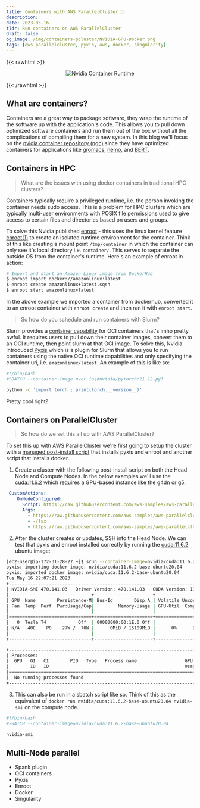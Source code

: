 ```yaml
---
title: Containers with AWS ParallelCluster 🚢
description: 
date: 2023-05-16
tldr: Run containers on AWS ParallelCluster
draft: false
og_image: /img/containers-pcluster/NVIDIA-GPU-Docker.png
tags: [aws parallelcluster, pyxis, aws, docker, singularity]
---
```


{{< rawhtml >}}
<p align="center">
    <img src='/img/containers-pcluster/NVIDIA-GPU-Docker.png' alt='Nvidia Container Runtime' style='border: 0px;' />
</p>
{{< /rawhtml >}}

## What are containers?

Containers are a great way to package software, they wrap the runtime of the software up with the application's code. This allows you to pull down optimized software containers and run them out of the box without all the complications of compiling them for a new system. In this blog we'll focus on the [nvidia container repository (ngc)](https://catalog.ngc.nvidia.com/containers) since they have optimized containers for applications like [gromacs](https://catalog.ngc.nvidia.com/orgs/hpc/containers/gromacs), [nemo](https://catalog.ngc.nvidia.com/orgs/nvidia/containers/nemo), and [BERT](https://catalog.ngc.nvidia.com/orgs/nvidia/containers/nemo_bert_text_classification).

## Containers in HPC

> What are the issues with using docker containers in traditional HPC clusters?

Containers typically require a privileged runtime, i.e. the person invoking the container needs sudo access. This is a problem for HPC clusters which are typically multi-user environments with POSIX file permissions used to give access to certain files and directories based on users and groups.

To solve this Nvidia published [enroot](https://github.com/NVIDIA/enroot) - this uses the linux kernel feature [chroot(1)](https://en.wikipedia.org/wiki/Chroot) to create an isolated runtime environment for the container. Think of this like creating a mount point `/tmp/container` in which the container can only see it's local directory i.e. `container/`. This serves to separate the outside OS from the container's runtime. Here's an example of enroot in action:

```bash
# Import and start an Amazon Linux image from DockerHub
$ enroot import docker://amazonlinux:latest
$ enroot create amazonlinux+latest.sqsh
$ enroot start amazonlinux+latest
```

In the above example we imported a container from dockerhub, converted it to an enroot container with `enroot create` and then ran it with `enroot start`.

> So how do you schedule and run containers with Slurm?

Slurm provides a [container capability](https://slurm.schedmd.com/containers.html) for OCI containers that's imho pretty awful. It requires users to pull down their container images, convert them to an OCI runtime, then point slurm at that OCI image. To solve this, Nvidia introduced [Pyxis](https://github.com/NVIDIA/pyxis) which is a plugin for Slurm that allows you to run containers using the native OCI runtime capabilities and only specifying the container uri, i.e. `amazonlinux/latest`. An example of this is like so:

```bash
#!/bin/bash
#SBATCH --container-image nvcr.io\#nvidia/pytorch:21.12-py3

python -c 'import torch ; print(torch.__version__)'
```

Pretty cool right?

## Containers on ParallelCluster

> So how do we set this all up with AWS ParallelCluster?

To set this up with AWS ParallelCluster we're first going to setup the cluster with a [managed post-install script](https://github.com/aws-samples/aws-parallelcluster-post-install-scripts/tree/main/pyxis) that installs pyxis and enroot and another script that installs docker.

1. Create a cluster with the following post-install script on both the Head Node and Compute Nodes. In the below examples we'll use the [cuda:11.6.2](https://catalog.ngc.nvidia.com/orgs/nvidia/containers/cuda) which requires a GPU-based instance like the [g4dn](https://aws.amazon.com/ec2/instance-types/g4/) or [g5](https://aws.amazon.com/ec2/instance-types/g5/).

```yaml
 CustomActions:
    OnNodeConfigured:
      Script: https://raw.githubusercontent.com/aws-samples/aws-parallelcluster-post-install-scripts/main/multi-runner/postinstall.sh
      Args:
        - https://raw.githubusercontent.com/aws-samples/aws-parallelcluster-post-install-scripts/main/pyxis/postinstall.sh
        - -/fsx
        - https://raw.githubusercontent.com/aws-samples/aws-parallelcluster-post-install-scripts/main/docker/postinstall.sh
```

2. After the cluster creates or updates, SSH into the Head Node. We can test that pyxis and enroot installed correctly by running the [cuda:11.6.2](https://catalog.ngc.nvidia.com/orgs/nvidia/containers/cuda) ubuntu image:

```bash
[ec2-user@ip-172-31-28-27 ~]$ srun --container-image=nvidia/cuda:11.6.2-base-ubuntu20.04 nvidia-smi
pyxis: importing docker image: nvidia/cuda:11.6.2-base-ubuntu20.04
pyxis: imported docker image: nvidia/cuda:11.6.2-base-ubuntu20.04
Tue May 16 22:07:21 2023
+-----------------------------------------------------------------------------+
| NVIDIA-SMI 470.141.03   Driver Version: 470.141.03   CUDA Version: 11.6     |
|-------------------------------+----------------------+----------------------+
| GPU  Name        Persistence-M| Bus-Id        Disp.A | Volatile Uncorr. ECC |
| Fan  Temp  Perf  Pwr:Usage/Cap|         Memory-Usage | GPU-Util  Compute M. |
|                               |                      |               MIG M. |
|===============================+======================+======================|
|   0  Tesla T4            Off  | 00000000:00:1E.0 Off |                    0 |
| N/A   40C    P0    27W /  70W |      0MiB / 15109MiB |      0%      Default |
|                               |                      |                  N/A |
+-------------------------------+----------------------+----------------------+

+-----------------------------------------------------------------------------+
| Processes:                                                                  |
|  GPU   GI   CI        PID   Type   Process name                  GPU Memory |
|        ID   ID                                                   Usage      |
|=============================================================================|
|  No running processes found                                                 |
+-----------------------------------------------------------------------------+
```

3. This can also be run in a sbatch script like so. Think of this as the equivalent of `docker run nvidia/cuda:11.6.2-base-ubuntu20.04 nvidia-smi` on the compute node.

```bash
#!/bin/bash
#SBATCH --container-image=nvidia/cuda:11.6.2-base-ubuntu20.04

nvidia-smi
```

## Multi-Node parallel

* Spank plugin
* OCI containers
* Pyxis
* Enroot
* Docker
* Singularity